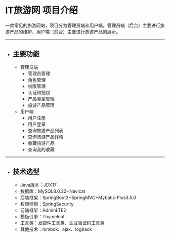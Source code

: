 # IT旅游网 项目介绍

一款常见的旅游网站，项目分为管理员端和用户端。管理员端（后台）主要进行旅游产品的维护，用户端（前台）主要进行旅游产品的展示。

---

+ ## 主要功能
	+ 管理员端
		+ 管理员管理
		+ 角色管理
		+ 权限管理
		+ 认证和授权
		+ 产品类型管理
		+ 旅游产品管理
	+ 用户端
		+ 用户注册
		+ 用户登录
		+ 查询旅游产品列表
		+ 查询旅游产品详情
		+ 收藏旅游产品
		+ 查询我的收藏

---

+ ## 技术选型
  + Java版本：JDK17
  + 数据库：MySQL8.0.22+Navicat
  + 后端框架：SpringBoot3+SpringMVC+Mybatis-Plus3.5.0
  + 权限控制：SpringSecurity
  + 前端框架：AdminLTE2
  + 模板引擎：Thymeleaf
  + 工具类：发邮件工具类、生成验证码工具类
  + 其他技术：lombok、ajax、logback